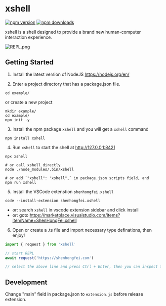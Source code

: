 # xshell
[![npm version](https://img.shields.io/npm/v/xshell.svg?style=flat-square&color=brightgreen)](https://www.npmjs.com/package/xshell) [![npm downloads](https://img.shields.io/npm/dt/xshell?style=flat-square&color=brightgreen)](https://www.npmjs.com/package/xshell)

xshell is a shell designed to provide a brand new human-computer interaction experience.

![REPL.png](https://cos.shenhongfei.com/assets/xshell-repl.png)

## Getting Started
1. Install the latest version of NodeJS
https://nodejs.org/en/

2. Enter a project directory that has a package.json file.
```shell
cd example/
```

or create a new project
```shell
mkdir example/
cd example/
npm init -y
```

3. Install the npm package `xshell` and you will get a `xshell` command
```shell
npm install xshell
```

4. Run `xshell` to start the shell at http://127.0.0.1:8421
```shell
npx xshell

# or call xshell directly
node ./node_modules/.bin/xshell

# or add `"xshell": "xshell",` in package.json scripts field, and
npm run xshell
```

5. Install the VSCode extenstion `shenhongfei.xshell`
```shell
code --install-extension shenhongfei.xshell
```
- or: search `xshell` in vscode extension sidebar and click install
- or: goto https://marketplace.visualstudio.com/items?itemName=ShenHongFei.xshell

6. Open or create a .ts file and import necessary type definations, then enjoy!
```ts
import { request } from 'xshell'

// start REPL
await request('https://shenhongfei.com')

// select the above line and press Ctrl + Enter, then you can inspect the result in xshell.
```

## Development
Change "main" field in package.json to `extension.js` before release extension.
